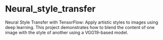 # Neural_style_transfer
Neural Style Transfer with TensorFlow: Apply artistic styles to images using deep learning. This project demonstrates how to blend the content of one image with the style of another using a VGG19-based model.
